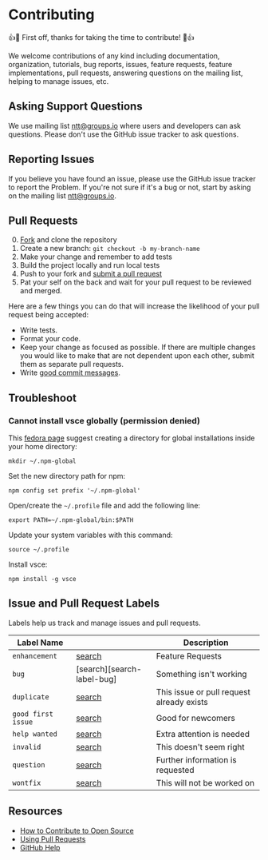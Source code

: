 # Contributing

:+1::tada: First off, thanks for taking the time to contribute! :tada::+1:

We welcome contributions of any kind including documentation, organization,
tutorials, bug reports, issues, feature requests, feature implementations, pull
requests, answering questions on the mailing list, helping to manage issues,
etc.


## Asking Support Questions

We use mailing list [ntt@groups.io](mailto:ntt@groups.io) where users and
developers can ask questions. Please don't use the GitHub issue tracker to ask
questions.


## Reporting Issues

If you believe you have found an issue, please use the GitHub issue tracker
to report the Problem. If you're not sure if it's a bug or not, start by asking
on the mailing list [ntt@groups.io](mailto:ntt@groups.io).


## Pull Requests

0. [Fork][fork] and clone the repository
0. Create a new branch: `git checkout -b my-branch-name`
0. Make your change and remember to add tests
0. Build the project locally and run local tests
0. Push to your fork and [submit a pull request][pr]
0. Pat your self on the back and wait for your pull request to be reviewed and merged.

Here are a few things you can do that will increase the likelihood of your pull
request being accepted:

* Write tests.
* Format your code.
* Keep your change as focused as possible. If there are multiple changes you
  would like to make that are not dependent upon each other, submit them as
  separate pull requests.
* Write [good commit messages](https://chris.beams.io/posts/git-commit/).


## Troubleshoot

### Cannot install vsce globally (permission denied)

This [fedora page](https://developer.fedoraproject.org/tech/languages/nodejs/nodejs.html) suggest
creating a directory for global installations inside your home directory:

	mkdir ~/.npm-global

Set the new directory path for npm:

	npm config set prefix '~/.npm-global'

Open/create the `~/.profile` file and add the following line:

	export PATH=~/.npm-global/bin:$PATH

Update your system variables with this command:

	source ~/.profile

Install vsce:

	npm install -g vsce





## Issue and Pull Request Labels

Labels help us track and manage issues and pull requests.

| Label Name         |                                    | Description
| ------------------ | ---------------------------------- | -----------
| `enhancement`      | [search][search-label-enhancement] | Feature Requests
| `bug`              | [search][search-label-bug]         | Something isn't working
| `duplicate`        | [search][search-label-duplicate]   | This issue or pull request already exists
| `good first issue` | [search][search-label-first]       | Good for newcomers
| `help wanted`      | [search][search-label-help]        | Extra attention is needed
| `invalid`          | [search][search-label-invalid]     | This doesn't seem right
| `question`         | [search][search-label-question]    | Further information is requested
| `wontfix`          | [search][search-label-wontfix]     | This will not be worked on

## Resources

* [How to Contribute to Open Source](https://opensource.guide/how-to-contribute/)
* [Using Pull Requests](https://help.github.com/articles/about-pull-requests/)
* [GitHub Help](https://help.github.com)


[fork]: https://github.com/nokia/vscode-ttcn3/fork
[pr]: https://github.com/nokia/vscode-ttcn3/compare
[code-of-conduct]: CODE_OF_CONDUCT.md
[search-label-enhancement]: https://github.com/nokia/vscode-ttcn3/labels/enhancement
[search-label-duplicate]: https://github.com/nokia/vscode-ttcn3/labels/duplicate
[search-label-first]: https://github.com/nokia/vscode-ttcn3/labels/good%20first%20issue
[search-label-help]: https://github.com/nokia/vscode-ttcn3/labels/help%20wanted
[search-label-invalid]: https://github.com/nokia/vscode-ttcn3/labels/invalid
[search-label-question]: https://github.com/nokia/vscode-ttcn3/labels/question
[search-label-wontfix]: https://github.com/nokia/vscode-ttcn3/labels/wontfix
